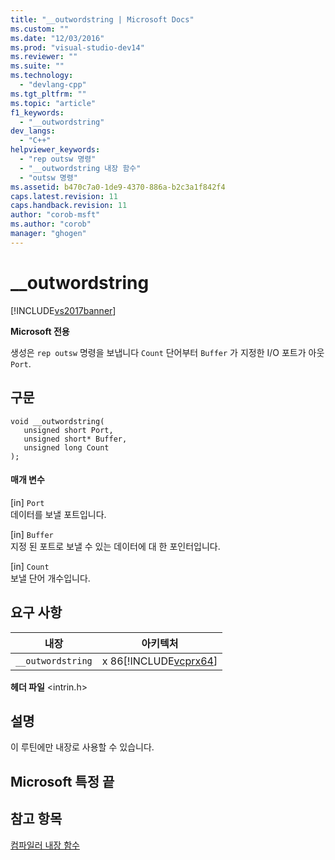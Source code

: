 ```yaml
---
title: "__outwordstring | Microsoft Docs"
ms.custom: ""
ms.date: "12/03/2016"
ms.prod: "visual-studio-dev14"
ms.reviewer: ""
ms.suite: ""
ms.technology: 
  - "devlang-cpp"
ms.tgt_pltfrm: ""
ms.topic: "article"
f1_keywords: 
  - "__outwordstring"
dev_langs: 
  - "C++"
helpviewer_keywords: 
  - "rep outsw 명령"
  - "__outwordstring 내장 함수"
  - "outsw 명령"
ms.assetid: b470c7a0-1de9-4370-886a-b2c3a1f842f4
caps.latest.revision: 11
caps.handback.revision: 11
author: "corob-msft"
ms.author: "corob"
manager: "ghogen"
---
```

# __outwordstring
[!INCLUDE[vs2017banner](../assembler/inline/includes/vs2017banner.md)]

**Microsoft 전용**  
  
 생성은 `rep outsw` 명령을 보냅니다 `Count` 단어부터 `Buffer` 가 지정한 I\/O 포트가 아웃 `Port`.  
  
## 구문  
  
```  
void __outwordstring(   
   unsigned short Port,   
   unsigned short* Buffer,   
   unsigned long Count   
);  
```  
  
#### 매개 변수  
 \[in\] `Port`  
 데이터를 보낼 포트입니다.  
  
 \[in\] `Buffer`  
 지정 된 포트로 보낼 수 있는 데이터에 대 한 포인터입니다.  
  
 \[in\] `Count`  
 보낼 단어 개수입니다.  
  
## 요구 사항  
  
|내장|아키텍처|  
|--------|----------|  
|`__outwordstring`|x 86[!INCLUDE[vcprx64](../assembler/inline/includes/vcprx64_md.md)]|  
  
 **헤더 파일** \<intrin.h\>  
  
## 설명  
 이 루틴에만 내장로 사용할 수 있습니다.  
  
## Microsoft 특정 끝  
  
## 참고 항목  
 [컴파일러 내장 함수](../intrinsics/compiler-intrinsics.md)